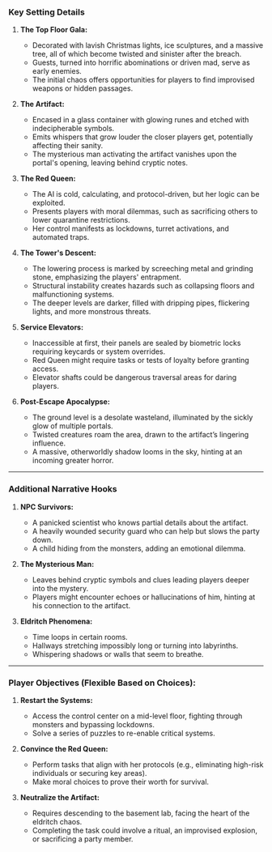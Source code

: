### **Key Setting Details**

1. **The Top Floor Gala:**
    
    - Decorated with lavish Christmas lights, ice sculptures, and a massive tree, all of which become twisted and sinister after the breach.
    - Guests, turned into horrific abominations or driven mad, serve as early enemies.
    - The initial chaos offers opportunities for players to find improvised weapons or hidden passages.
2. **The Artifact:**
    
    - Encased in a glass container with glowing runes and etched with indecipherable symbols.
    - Emits whispers that grow louder the closer players get, potentially affecting their sanity.
    - The mysterious man activating the artifact vanishes upon the portal's opening, leaving behind cryptic notes.
3. **The Red Queen:**
    
    - The AI is cold, calculating, and protocol-driven, but her logic can be exploited.
    - Presents players with moral dilemmas, such as sacrificing others to lower quarantine restrictions.
    - Her control manifests as lockdowns, turret activations, and automated traps.
4. **The Tower's Descent:**
    
    - The lowering process is marked by screeching metal and grinding stone, emphasizing the players' entrapment.
    - Structural instability creates hazards such as collapsing floors and malfunctioning systems.
    - The deeper levels are darker, filled with dripping pipes, flickering lights, and more monstrous threats.
5. **Service Elevators:**
    
    - Inaccessible at first, their panels are sealed by biometric locks requiring keycards or system overrides.
    - Red Queen might require tasks or tests of loyalty before granting access.
    - Elevator shafts could be dangerous traversal areas for daring players.
6. **Post-Escape Apocalypse:**
    
    - The ground level is a desolate wasteland, illuminated by the sickly glow of multiple portals.
    - Twisted creatures roam the area, drawn to the artifact’s lingering influence.
    - A massive, otherworldly shadow looms in the sky, hinting at an incoming greater horror.

---

### **Additional Narrative Hooks**

1. **NPC Survivors:**
    
    - A panicked scientist who knows partial details about the artifact.
    - A heavily wounded security guard who can help but slows the party down.
    - A child hiding from the monsters, adding an emotional dilemma.
2. **The Mysterious Man:**
    
    - Leaves behind cryptic symbols and clues leading players deeper into the mystery.
    - Players might encounter echoes or hallucinations of him, hinting at his connection to the artifact.
3. **Eldritch Phenomena:**
    
    - Time loops in certain rooms.
    - Hallways stretching impossibly long or turning into labyrinths.
    - Whispering shadows or walls that seem to breathe.

---

### **Player Objectives (Flexible Based on Choices):**

1. **Restart the Systems:**
    
    - Access the control center on a mid-level floor, fighting through monsters and bypassing lockdowns.
    - Solve a series of puzzles to re-enable critical systems.
2. **Convince the Red Queen:**
    
    - Perform tasks that align with her protocols (e.g., eliminating high-risk individuals or securing key areas).
    - Make moral choices to prove their worth for survival.
3. **Neutralize the Artifact:**
    
    - Requires descending to the basement lab, facing the heart of the eldritch chaos.
    - Completing the task could involve a ritual, an improvised explosion, or sacrificing a party member.
